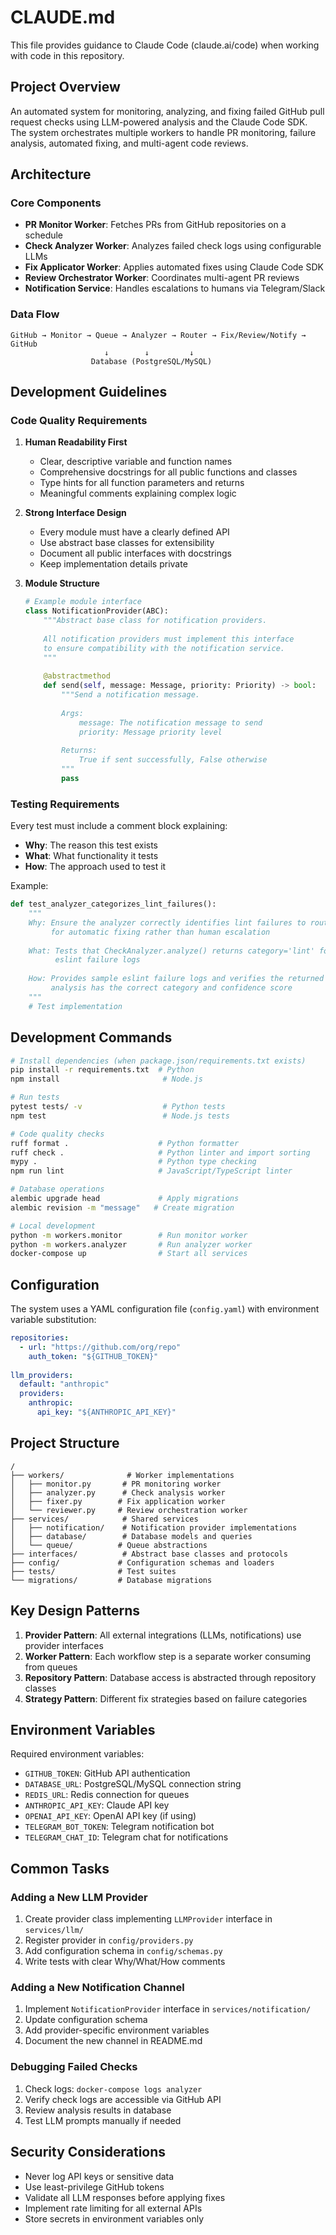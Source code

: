 # CLAUDE.md

This file provides guidance to Claude Code (claude.ai/code) when working with code in this repository.

## Project Overview

An automated system for monitoring, analyzing, and fixing failed GitHub pull request checks using LLM-powered analysis and the Claude Code SDK. The system orchestrates multiple workers to handle PR monitoring, failure analysis, automated fixing, and multi-agent code reviews.

## Architecture

### Core Components
- **PR Monitor Worker**: Fetches PRs from GitHub repositories on a schedule
- **Check Analyzer Worker**: Analyzes failed check logs using configurable LLMs
- **Fix Applicator Worker**: Applies automated fixes using Claude Code SDK
- **Review Orchestrator Worker**: Coordinates multi-agent PR reviews
- **Notification Service**: Handles escalations to humans via Telegram/Slack

### Data Flow
```
GitHub → Monitor → Queue → Analyzer → Router → Fix/Review/Notify → GitHub
                     ↓        ↓         ↓
                  Database (PostgreSQL/MySQL)
```

## Development Guidelines

### Code Quality Requirements

1. **Human Readability First**
   - Clear, descriptive variable and function names
   - Comprehensive docstrings for all public functions and classes
   - Type hints for all function parameters and returns
   - Meaningful comments explaining complex logic

2. **Strong Interface Design**
   - Every module must have a clearly defined API
   - Use abstract base classes for extensibility
   - Document all public interfaces with docstrings
   - Keep implementation details private

3. **Module Structure**
   ```python
   # Example module interface
   class NotificationProvider(ABC):
       """Abstract base class for notification providers.
       
       All notification providers must implement this interface
       to ensure compatibility with the notification service.
       """
       
       @abstractmethod
       def send(self, message: Message, priority: Priority) -> bool:
           """Send a notification message.
           
           Args:
               message: The notification message to send
               priority: Message priority level
               
           Returns:
               True if sent successfully, False otherwise
           """
           pass
   ```

### Testing Requirements

Every test must include a comment block explaining:
- **Why**: The reason this test exists
- **What**: What functionality it tests
- **How**: The approach used to test it

Example:
```python
def test_analyzer_categorizes_lint_failures():
    """
    Why: Ensure the analyzer correctly identifies lint failures to route them
         for automatic fixing rather than human escalation
    
    What: Tests that CheckAnalyzer.analyze() returns category='lint' for
          eslint failure logs
    
    How: Provides sample eslint failure logs and verifies the returned
         analysis has the correct category and confidence score
    """
    # Test implementation
```

## Development Commands

```bash
# Install dependencies (when package.json/requirements.txt exists)
pip install -r requirements.txt  # Python
npm install                       # Node.js

# Run tests
pytest tests/ -v                  # Python tests
npm test                          # Node.js tests

# Code quality checks
ruff format .                    # Python formatter
ruff check .                     # Python linter and import sorting
mypy .                           # Python type checking
npm run lint                     # JavaScript/TypeScript linter

# Database operations
alembic upgrade head             # Apply migrations
alembic revision -m "message"   # Create migration

# Local development
python -m workers.monitor        # Run monitor worker
python -m workers.analyzer       # Run analyzer worker
docker-compose up                # Start all services
```

## Configuration

The system uses a YAML configuration file (`config.yaml`) with environment variable substitution:

```yaml
repositories:
  - url: "https://github.com/org/repo"
    auth_token: "${GITHUB_TOKEN}"
    
llm_providers:
  default: "anthropic"
  providers:
    anthropic:
      api_key: "${ANTHROPIC_API_KEY}"
```

## Project Structure

```
/
├── workers/              # Worker implementations
│   ├── monitor.py       # PR monitoring worker
│   ├── analyzer.py      # Check analysis worker
│   ├── fixer.py        # Fix application worker
│   └── reviewer.py     # Review orchestration worker
├── services/            # Shared services
│   ├── notification/    # Notification provider implementations
│   ├── database/        # Database models and queries
│   └── queue/          # Queue abstractions
├── interfaces/          # Abstract base classes and protocols
├── config/             # Configuration schemas and loaders
├── tests/              # Test suites
└── migrations/         # Database migrations
```

## Key Design Patterns

1. **Provider Pattern**: All external integrations (LLMs, notifications) use provider interfaces
2. **Worker Pattern**: Each workflow step is a separate worker consuming from queues
3. **Repository Pattern**: Database access is abstracted through repository classes
4. **Strategy Pattern**: Different fix strategies based on failure categories

## Environment Variables

Required environment variables:
- `GITHUB_TOKEN`: GitHub API authentication
- `DATABASE_URL`: PostgreSQL/MySQL connection string
- `REDIS_URL`: Redis connection for queues
- `ANTHROPIC_API_KEY`: Claude API key
- `OPENAI_API_KEY`: OpenAI API key (if using)
- `TELEGRAM_BOT_TOKEN`: Telegram notification bot
- `TELEGRAM_CHAT_ID`: Telegram chat for notifications

## Common Tasks

### Adding a New LLM Provider
1. Create provider class implementing `LLMProvider` interface in `services/llm/`
2. Register provider in `config/providers.py`
3. Add configuration schema in `config/schemas.py`
4. Write tests with clear Why/What/How comments

### Adding a New Notification Channel
1. Implement `NotificationProvider` interface in `services/notification/`
2. Update configuration schema
3. Add provider-specific environment variables
4. Document the new channel in README.md

### Debugging Failed Checks
1. Check logs: `docker-compose logs analyzer`
2. Verify check logs are accessible via GitHub API
3. Review analysis results in database
4. Test LLM prompts manually if needed

## Security Considerations

- Never log API keys or sensitive data
- Use least-privilege GitHub tokens
- Validate all LLM responses before applying fixes
- Implement rate limiting for all external APIs
- Store secrets in environment variables only